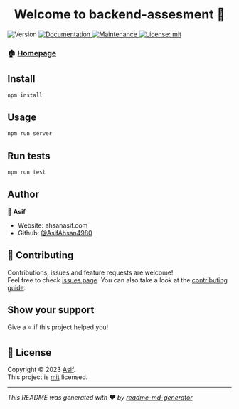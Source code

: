 <h1 align="center">Welcome to backend-assesment 👋</h1>
<p>
  <img alt="Version" src="https://img.shields.io/badge/version-1.0.0-blue.svg?cacheSeconds=2592000" />
  <a href="https://github.com/AsifAhsan4980/assesmentBackend#readme" target="_blank">
    <img alt="Documentation" src="https://img.shields.io/badge/documentation-yes-brightgreen.svg" />
  </a>
  <a href="https://github.com/AsifAhsan4980/assesmentBackend/graphs/commit-activity" target="_blank">
    <img alt="Maintenance" src="https://img.shields.io/badge/Maintained%3F-yes-green.svg" />
  </a>
  <a href="https://github.com/AsifAhsan4980/assesmentBackend/blob/master/LICENSE" target="_blank">
    <img alt="License: mit" src="https://img.shields.io/github/license/AsifAhsan4980/backend-assesment" />
  </a>
</p>

### 🏠 [Homepage](https://github.com/AsifAhsan4980/assesmentBackend#readme)

## Install

```sh
npm install
```

## Usage

```sh
npm run server
```

## Run tests

```sh
npm run test
```

## Author

👤 **Asif**

* Website: ahsanasif.com
* Github: [@AsifAhsan4980](https://github.com/AsifAhsan4980)

## 🤝 Contributing

Contributions, issues and feature requests are welcome!<br />Feel free to check [issues page](https://github.com/AsifAhsan4980/assesmentBackend/issues). You can also take a look at the [contributing guide](https://github.com/AsifAhsan4980/assesmentBackend/blob/master/CONTRIBUTING.md).

## Show your support

Give a ⭐️ if this project helped you!

## 📝 License

Copyright © 2023 [Asif](https://github.com/AsifAhsan4980).<br />
This project is [mit](https://github.com/AsifAhsan4980/assesmentBackend/blob/master/LICENSE) licensed.

***
_This README was generated with ❤️ by [readme-md-generator](https://github.com/kefranabg/readme-md-generator)_